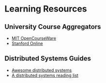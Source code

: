 # Learning Resources

## University Course Aggregators
* [MIT OpenCourseWare](https://ocw.mit.edu/)
* [Stanford Online](https://online.stanford.edu/)

## Distributed Systems Guides
* [Awesome distributed systems](https://github.com/theanalyst/awesome-distributed-systems)
* [A distributed systems reading list](https://dancres.github.io/Pages/)

